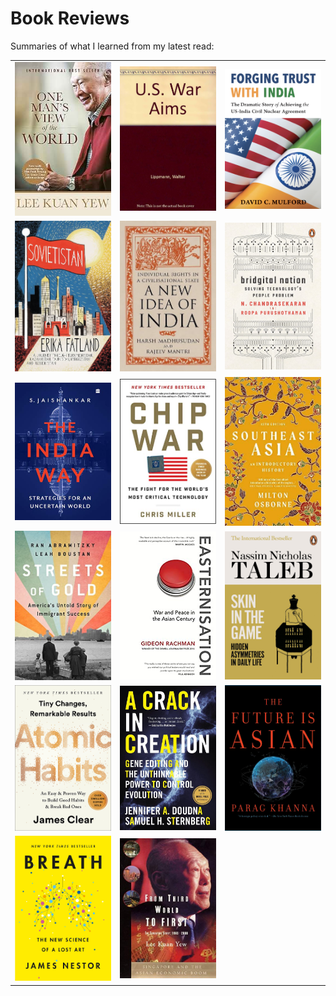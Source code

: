 # Book Reviews

Summaries of what I learned from my latest read:

| | | |
|:-:|:-:|:-:|
| <a href="./bookreviews/uswaraims/uswaraims.html"><img width="256" src="./bookreviews/onemansview/onemansview.jpg"></a>|<a href="./bookreviews/uswaraims/uswaraims.html"><img width="256" src="./bookreviews/uswaraims/uswaraims.jpg"></a>| <a href="./bookreviews/trustwithindia/trustwithindia.html"><img width="256" src="./bookreviews/trustwithindia/trustwithindia.png"></a>|
|<a href="./bookreviews/sovietistan/sovietistan.html"><img width="256" src="./bookreviews/sovietistan/sovietistan.jpg"></a>| <a href="./bookreviews/anewideaofindia/anewideaofindia.html"><img width="256" src="./bookreviews/anewideaofindia/anewideaofindia.jpg"></a>|<a href="./bookreviews/Bridgital/bridgital.html"><img width="256" src="./bookreviews/Bridgital/bridgital.jpg"></a>|
|<a href="./bookreviews/indiaway/indiaway.html"><img width="256" src="./bookreviews/indiaway/indiaway.jpeg"></a>|<a href="./bookreviews/chipwar/chipwar.html"><img width="256" src="./bookreviews/chipwar/chipwar.jpeg"></a>|<a href="./bookreviews/southeastasia/seasia.html"><img width="256" src="./bookreviews/southeastasia/seasia.jpg"></a>|
|<a href="./bookreviews/streetsofgold/streetsofgold.html"><img width="256" src="./bookreviews/streetsofgold/streetsofgold.jpg"></a>|<a href="./bookreviews/easternisation/easternisation.html"><img width="256" src="./bookreviews/easternisation/easternisation.jpeg"></a>|<a href="./bookreviews/skininthegame/skininthegame.html"><img width="256" src="./bookreviews/skininthegame/skininthegame.jpeg"></a>|
|<a href="./bookreviews/atomichabits/atomichabits.html"><img width="256" src="./bookreviews/atomichabits/atomichabits.jpeg"></a>|<a href="./bookreviews/crispr/crispr.html"><img width="256" src="./bookreviews/crispr/crispr_cover.jpeg"></a>|<a href="./bookreviews/future_is_asian/futureisasian.html"><img width="256" src="./bookreviews/future_is_asian/future_is_asian.jpeg"></a>|
|<a href="./bookreviews/breath/breath.html"><img width="256" src="./bookreviews/breath/breath_cover.jpeg"></a>|<a href="./bookreviews/fromthirdworldtofirst/thirdworldtofirst.html"><img width="256" src="./bookreviews/fromthirdworldtofirst/thirdworldtofirst.jpg">|||
